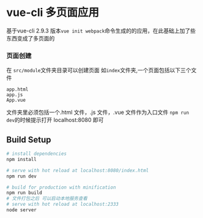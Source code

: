 # vue-cli 多页面应用

基于vue-cli 2.9.3 版本`vue init webpack`命令生成的的应用，在此基础上加了些东西变成了多页面的

### 页面创建
在 `src/module`文件夹目录可以创建页面
如`index`文件夹,一个页面包括以下三个文件
```
app.html
app.js
App.vue
```
文件夹里必须包括一个.html 文件，.js 文件，.vue 文件作为入口文件
`npm run dev`的时候提示打开 localhost:8080 即可

## Build Setup

```bash
# install dependencies
npm install

# serve with hot reload at localhost:8080/index.html
npm run dev

# build for production with minification
npm run build
# 文件打包之后 可以启动本地服务查看
# serve with hot reload at localhost:2333
node server


```

